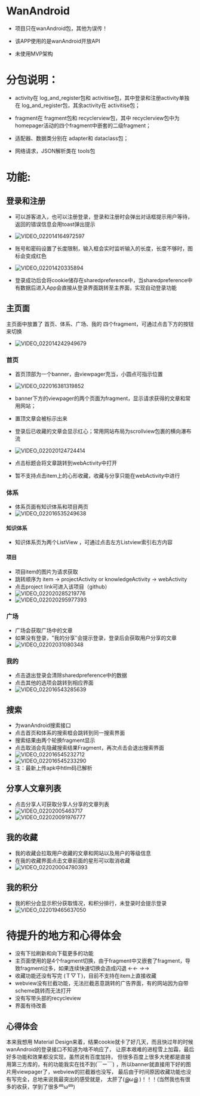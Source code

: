 # WanAndroid
* 项目只在wanAndroid包，其他为误传！

* 该APP使用的是wanAndroid开放API  

* 未使用MVP架构

# 分包说明：
* activity在 log_and_register包和 activitise包，其中登录和注册activity单独在 log_and_register包，其余activity在 activitise包； 

* fragment在 fragment包和 recyclerview包，其中 recyclerview包中为homepager活动的四个fragment中嵌套的二级fragment；  

* 适配器、数据类分别在 adapter和 dataclass包； 

* 网络请求，JSON解析类在 tools包

# 功能:

## 登录和注册


* 可以游客进入，也可以注册登录，登录和注册时会弹出对话框提示用户等待，返回的错误信息会用toast弹出提示
* ![VIDEO_022014164972597](https://user-images.githubusercontent.com/73435804/108591477-f0b21c00-73a3-11eb-98d1-a08f1e231fe8.gif)

* 账号和密码设置了长度限制，输入框会实时监听输入的长度，长度不够时，图标会变成红色
* ![VIDEO_02201420335894](https://user-images.githubusercontent.com/73435804/108591432-b2b4f800-73a3-11eb-8879-d735d1fc1e40.gif)

* 登录成功后会将cookie储存在sharedpreference中，当sharedpreference中有数据后进入App会直接从登录界面跳转至主界面，实现自动登录功能

## 主页面
主页面中放置了 首页、体系、广场、我的 四个fragment，可通过点击下方的按钮来切换
* ![VIDEO_022014242949679](https://user-images.githubusercontent.com/73435804/108591542-3ec71f80-73a4-11eb-9a5e-5d18f58c2ff5.gif)

### 首页
* 首页顶部为一个banner，由viewpager充当，小圆点可指示位置
* ![VIDEO_022016381319852](https://user-images.githubusercontent.com/73435804/108591591-76ce6280-73a4-11eb-9faf-0d42ddce43a5.gif)

* banner下方的viewpager的两个页面为fragment，显示请求获得的文章和常用网站；
* 置顶文章会被标示出来
* 登录后已收藏的文章会显示红心；常用网站布局为scrollview包裹的横向瀑布流 
* ![VIDEO_022020124724414](https://user-images.githubusercontent.com/73435804/108594957-0af5f500-73b8-11eb-91d6-6cdee5dccbdd.gif)

* 点击标题会将文章跳转到webActivity中打开

* 暂不支持点击item上的心形收藏，收藏与分享只能在webActivity中进行
### 体系
* 体系页面有知识体系和项目两页
* ![VIDEO_022016535249638](https://user-images.githubusercontent.com/73435804/108593519-20b2ec80-73af-11eb-967a-49f9f0c2c551.gif)

#### 知识体系 
* 知识体系页为两个ListView ，可通过点击左方Listview索引右方内容
#### 项目 
* 项目item的图片为请求获取  
* 跳转顺序为 item → projectActivity or knowledgeActivity → webActivity
* 点击project link可进入该项目（github）
* ![VIDEO_022020285219776](https://user-images.githubusercontent.com/73435804/108595331-4d203600-73ba-11eb-9f8d-55d7e28ace61.gif)
* ![VIDEO_022020295977393](https://user-images.githubusercontent.com/73435804/108595463-f9fab300-73ba-11eb-84ff-c8247e211c2b.gif)


### 广场
* 广场会获取广场中的文章
* 如果没有登录，"我的分享″会提示登录，登录后会获取用户分享的文章
* ![VIDEO_02202031080348](https://user-images.githubusercontent.com/73435804/108595516-39290400-73bb-11eb-98c5-d20ce15f0fc2.gif)

### 我的
* 点击退出登录会清除sharedpreference中的数据
* 点击其他的选项会跳转到相应界面
* ![VIDEO_022016543285639](https://user-images.githubusercontent.com/73435804/108593833-227daf80-73b1-11eb-86ae-ef6dfe83bb2d.gif)
## 搜索 
* 为wanAndroid搜索接口
* 点击首页和体系的搜索框会跳转到同一搜索界面
* 搜索结果由两个轮换fragment显示 
* 点击取消会先隐藏搜索结果Fragment，再次点击会退出搜索界面
* ![VIDEO_022016545232712](https://user-images.githubusercontent.com/73435804/108593980-0a5a6000-73b2-11eb-9d0d-a577102ea96c.gif)
* ![VIDEO_022016545233290](https://user-images.githubusercontent.com/73435804/108594086-c6b42600-73b2-11eb-9cdb-947d89342c16.gif)
* 注：最新上传apk中htlm码已解析

## 分享人文章列表
* 点击分享人可获取分享人分享的文章列表
* ![VIDEO_02202005463717](https://user-images.githubusercontent.com/73435804/108594813-1694ec00-73b7-11eb-832d-ec82e9d79473.gif)
* ![VIDEO_022020091976777](https://user-images.githubusercontent.com/73435804/108594891-98851500-73b7-11eb-9734-84c7a1385552.gif)

## 我的收藏 
* 我的收藏会拉取用户收藏的文章和网站以及用户的等级信息
* 在我的收藏界面点击文章前面的星形可以取消收藏 
* ![VIDEO_022020004780393](https://user-images.githubusercontent.com/73435804/108594714-8787d400-73b6-11eb-9693-481a25782384.gif)

## 我的积分 
* 我的积分会显示积分获取情况，和积分排行，未登录时会提示登录 
* ![VIDEO_022019465637050](https://user-images.githubusercontent.com/73435804/108594382-b8ffa000-73b4-11eb-88a1-9ef8f9e6bef0.gif)

# 待提升的地方和心得体会
* 没有下拉刷新和向下载更多的功能 
* 主页面使用的是4个fragment切换，由于fragment中又嵌套了fragment，导致fragment过多，如果连续快速切换会造成闪退 ←_← →_→
* 收藏功能还没有写完 (Ｔ▽Ｔ)，目前不支持在item上直接收藏
* webview没有拦截功能，无法拦截恶意跳转的广告界面，有的网站因为自带scheme跳转而无法打开
* 没有写带头部的recycleview
* 界面有待改善
## 心得体会
本来我想用 Material Design来着，结果cookie就卡了好几天，而且快过年的时候wanAndroid的登录接口不知道为啥不响应了，
让原本艰难的进程雪上加霜，最后好多功能和效果都没实现，虽然说有百度加持，
但很多百度上很多大佬都是直接用第三方库的，有的功能我实在找不到(￣ー￣)
，所以banner就直接用下好的图片用viewpager了，webview的拦截器也没写，
最后由于时间原因收藏功能也没有写完全，总地来说我最突出的感受就是，
太肝了(இωஇ )！！！(当然我也有很多的收获，学到了很多罒ω罒)








